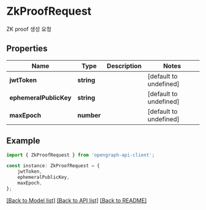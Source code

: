 # ZkProofRequest

ZK proof 생성 요청

## Properties

Name | Type | Description | Notes
------------ | ------------- | ------------- | -------------
**jwtToken** | **string** |  | [default to undefined]
**ephemeralPublicKey** | **string** |  | [default to undefined]
**maxEpoch** | **number** |  | [default to undefined]

## Example

```typescript
import { ZkProofRequest } from 'opengraph-api-client';

const instance: ZkProofRequest = {
    jwtToken,
    ephemeralPublicKey,
    maxEpoch,
};
```

[[Back to Model list]](../README.md#documentation-for-models) [[Back to API list]](../README.md#documentation-for-api-endpoints) [[Back to README]](../README.md)
